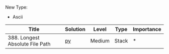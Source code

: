 New Type:
* Ascii


| Title  | Solution |Level | Type | Importance
|-------------|-----| ----- |------ | - |
|388. Longest Absolute File Path | [py](https://github.com/cloi1994/session1/blob/master/Google/388.py) | Medium | Stack | *
